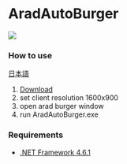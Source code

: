 # AradAutoBurger
[![](https://i.imgur.com/TLxmixg.png)](https://youtu.be/NEn1iSV22go)

### How to use
[日本語](https://arad-blog.tk/posts/309)

1. [Download](https://github.com/aradtamako/AradAutoBurger/releases)
2. set client resolution 1600x900
3. open arad burger window
4. run AradAutoBurger.exe

### Requirements
- [.NET Framework 4.6.1](https://www.microsoft.com/en-us/download/details.aspx?id=49982)
